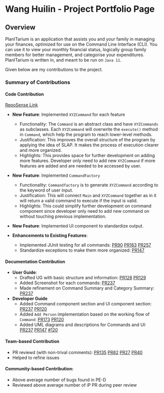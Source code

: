 # Wang Huilin - Project Portfolio Page

## Overview

PlanITarium is an application that assists you and your family in managing your finances, optimized for use on the
Command Line Interface (CLI). You can use it to view your monthly financial status, logically group family members for
better management, and categorise your expenditures. PlanITarium is written in, and meant to be run on `Java 11`.

Given below are my contributions to the project.

### Summary of Contributions

#### Code Contribution
 [RepoSense Link](https://nus-cs2113-ay2122s2.github.io/tp-dashboard/?search=hlwang56&sort=totalCommits%20dsc&sortWithin=title&timeframe=commit&mergegroup=&groupSelect=groupByRepos&breakdown=true&checkedFileTypes=docs~functional-code~test-code~other&since=2022-02-18&tabOpen=true&tabType=authorship&zFR=false&tabAuthor=BradenTeo&tabRepo=AY2122S2-CS2113T-T09-1%2Ftp%5Bmaster%5D&authorshipIsMergeGroup=false&authorshipFileTypes=docs~functional-code&authorshipIsBinaryFileTypeChecked=false)

* **New Feature**: Implemented `XYZCommand` for each feature 
  * Functionality: The `Command` is an abstract class and have `XYZCommands` as subclasses. Each `XYZCommand` will
  overwrite the `execute()` method in `Command`, which help the program to reach lower-level methods. 
  * Justification: This improves the overall structure of the program by applying the idea of SLAP. It makes the process
  of execution clearer and more organized.
  * Highlights: This provides space for further development on adding more features. Developer only need to add new 
  `XYZCommand` if more features are added and are needed to be accessed by user.
* **New Feature**: Implemented `CommandFactory`
  * Functionality: `Commandfactory` is to generate `XYZCommand` according to the keyword of user input.
  * Justification: This will connect `Main` and `XYZCommand` together as in it will return a valid command to execute if
  the input is valid. 
  * Highlights: This could simplify further development on command component since developer only need to add new
    command on without touching previous implementation.
* **New Feature**: Implemented UI component to standardize output.

* **Enhancements to Existing Features**: 
    * Implemented JUnit testing for all commands: [PR90](https://github.com/AY2122S2-CS2113T-T10-2/tp/pull/90) [PR163](https://github.com/AY2122S2-CS2113T-T10-2/tp/pull/163) [PR257](https://github.com/AY2122S2-CS2113T-T10-2/tp/pull/257)
    * Standardize exceptions to make them more organized: [PR147](https://github.com/AY2122S2-CS2113T-T10-2/tp/pull/147/5378b7f2bf56bde0ed28324)
#### Documentation Contribution

* **User Guide**:
    * Drafted UG with basic structure and information: [PR128](https://github.com/AY2122S2-CS2113T-T10-2/tp/pull/128) [PR129](https://github.com/AY2122S2-CS2113T-T10-2/tp/pull/129)
    * Added Screenshot for each commands: [PR237](https://github.com/AY2122S2-CS2113T-T10-2/tp/pull/237)
    * Made refinement on Command Summary and Category Summary: [PR237](https://github.com/AY2122S2-CS2113T-T10-2/tp/pull/237) 
* **Developer Guide**
    * Added Command component section and UI component section: [PR237](https://github.com/AY2122S2-CS2113T-T10-2/tp/pull/237) [PR120](https://github.com/AY2122S2-CS2113T-T10-2/tp/pull/120)
    * Added `Add Person` implementation based on the working flow of `Command`: [PR173](https://github.com/AY2122S2-CS2113T-T10-2/tp/pull/173) [PR120](https://github.com/AY2122S2-CS2113T-T10-2/tp/pull/120)
    * Added UML diagrams and descriptions for Commands and UI: [PR237](https://github.com/AY2122S2-CS2113T-T10-2/tp/pull/237) [PR147](https://github.com/AY2122S2-CS2113T-T10-2/tp/pull/147) [#120](https://github.com/AY2122S2-CS2113T-T10-2/tp/pull/120)

#### Team-based Contribution
* PR reviewd (with non-trival comments): [PR135](https://github.com/AY2122S2-CS2113T-T10-2/tp/pull/135) [PR82](https://github.com/AY2122S2-CS2113T-T10-2/tp/pull/82) [PR27](https://github.com/AY2122S2-CS2113T-T10-2/tp/pull/27) [PR40](https://github.com/AY2122S2-CS2113T-T10-2/tp/pull/40)
* Helped to refine issues 

#### Community-based Contribution:
* Above average number of bugs found in PE-D
* Reviewed above average number of iP PR during peer review

